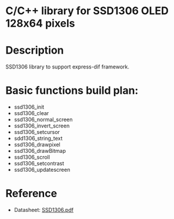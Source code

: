 # C/C++ library for SSD1306 OLED 128x64 pixels 

# Description
SSD1306 library to support express-dif framework.

# Basic functions build plan:
- ssd1306_init
- ssd1306_clear
- ssd1306_normal_screen
- ssd1306_invert_screen
- ssd1306_setcursor
- sdd1306_string_text
- ssd1306_drawpixel
- ssd1306_drawBitmap
- ssd1306_scroll
- ssd1306_setcontrast
- ssd1306_updatescreen

# Reference
  <ul> 
      <li>
        Datasheet: <a href = "https://cdn-shop.adafruit.com/datasheets/SSD1306.pdf">SSD1306.pdf </a>
      </li>
  </ul>
